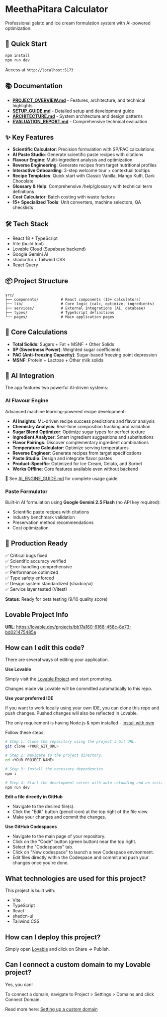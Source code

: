 # MeethaPitara Calculator

Professional gelato and ice cream formulation system with AI-powered optimization.

## 🚀 Quick Start

```bash
npm install
npm run dev
```

Access at `http://localhost:5173`

## 📚 Documentation

- **[PROJECT_OVERVIEW.md](PROJECT_OVERVIEW.md)** - Features, architecture, and technical highlights
- **[SETUP_GUIDE.md](SETUP_GUIDE.md)** - Detailed setup and development guide
- **[ARCHITECTURE.md](ARCHITECTURE.md)** - System architecture and design patterns
- **[EVALUATION_REPORT.md](EVALUATION_REPORT.md)** - Comprehensive technical evaluation

## ✨ Key Features

- **Scientific Calculator**: Precision formulation with SP/PAC calculations
- **AI Paste Studio**: Generate scientific paste recipes with citations
- **Flavour Engine**: Multi-ingredient analysis and optimization
- **Reverse Engineering**: Generate recipes from target nutritional profiles
- **Interactive Onboarding**: 3-step welcome tour + contextual tooltips
- **Recipe Templates**: Quick start with Classic Vanilla, Mango Kulfi, Dark Chocolate
- **Glossary & Help**: Comprehensive /help/glossary with technical term definitions
- **Cost Calculator**: Batch costing with waste factors
- **15+ Specialized Tools**: Unit converters, machine selectors, QA checklists

## 🛠️ Tech Stack

- React 18 + TypeScript
- Vite (build tool)
- Lovable Cloud (Supabase backend)
- Google Gemini AI
- shadcn/ui + Tailwind CSS
- React Query

## 📦 Project Structure

```
src/
├── components/          # React components (15+ calculators)
├── lib/                 # Core logic (calc, optimize, ingredients)
├── services/            # External integrations (AI, database)
├── types/               # TypeScript definitions
└── pages/               # Main application pages
```

## 🔬 Core Calculations

- **Total Solids**: Sugars + Fat + MSNF + Other Solids
- **SP (Sweetness Power)**: Weighted sugar coefficients
- **PAC (Anti-freezing Capacity)**: Sugar-based freezing point depression
- **MSNF**: Protein + Lactose + Other milk solids

## 🤖 AI Integration

The app features two powerful AI-driven systems:

### AI Flavour Engine
Advanced machine learning-powered recipe development:
- **AI Insights**: ML-driven recipe success predictions and flavor analysis
- **Chemistry Analysis**: Real-time composition tracking and validation  
- **Sugar Blend Optimizer**: Optimize sugar types for perfect texture
- **Ingredient Analyzer**: Smart ingredient suggestions and substitutions
- **Flavor Pairings**: Discover complementary ingredient combinations
- **Temperature Calculator**: Optimize serving temperatures
- **Reverse Engineer**: Generate recipes from target specifications
- **Paste Studio**: Design and integrate flavor pastes
- **Product-Specific**: Optimized for Ice Cream, Gelato, and Sorbet
- **Works Offline**: Core features available even without backend

📖 See [AI_ENGINE_GUIDE.md](./AI_ENGINE_GUIDE.md) for complete usage guide

### Paste Formulator
Built-in AI formulation using **Google Gemini 2.5 Flash** (no API key required):
- Scientific paste recipes with citations
- Industry benchmark validation
- Preservation method recommendations
- Cost optimization

## 🎯 Production Ready

✅ Critical bugs fixed  
✅ Scientific accuracy verified  
✅ Error handling comprehensive  
✅ Performance optimized  
✅ Type safety enforced  
✅ Design system standardized (shadcn/ui)  
✅ Service layer tested (Vitest)

**Status**: Ready for beta testing (9/10 quality score)

## Lovable Project Info

**URL**: https://lovable.dev/projects/bb17a160-6168-458c-8e73-bd021475485e

## How can I edit this code?

There are several ways of editing your application.

**Use Lovable**

Simply visit the [Lovable Project](https://lovable.dev/projects/bb17a160-6168-458c-8e73-bd021475485e) and start prompting.

Changes made via Lovable will be committed automatically to this repo.

**Use your preferred IDE**

If you want to work locally using your own IDE, you can clone this repo and push changes. Pushed changes will also be reflected in Lovable.

The only requirement is having Node.js & npm installed - [install with nvm](https://github.com/nvm-sh/nvm#installing-and-updating)

Follow these steps:

```sh
# Step 1: Clone the repository using the project's Git URL.
git clone <YOUR_GIT_URL>

# Step 2: Navigate to the project directory.
cd <YOUR_PROJECT_NAME>

# Step 3: Install the necessary dependencies.
npm i

# Step 4: Start the development server with auto-reloading and an instant preview.
npm run dev
```

**Edit a file directly in GitHub**

- Navigate to the desired file(s).
- Click the "Edit" button (pencil icon) at the top right of the file view.
- Make your changes and commit the changes.

**Use GitHub Codespaces**

- Navigate to the main page of your repository.
- Click on the "Code" button (green button) near the top right.
- Select the "Codespaces" tab.
- Click on "New codespace" to launch a new Codespace environment.
- Edit files directly within the Codespace and commit and push your changes once you're done.

## What technologies are used for this project?

This project is built with:

- Vite
- TypeScript
- React
- shadcn-ui
- Tailwind CSS

## How can I deploy this project?

Simply open [Lovable](https://lovable.dev/projects/bb17a160-6168-458c-8e73-bd021475485e) and click on Share -> Publish.

## Can I connect a custom domain to my Lovable project?

Yes, you can!

To connect a domain, navigate to Project > Settings > Domains and click Connect Domain.

Read more here: [Setting up a custom domain](https://docs.lovable.dev/tips-tricks/custom-domain#step-by-step-guide)
